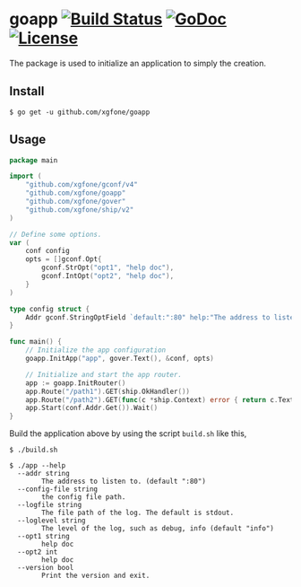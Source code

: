 # goapp [![Build Status](https://travis-ci.org/xgfone/goapp.svg?branch=master)](https://travis-ci.org/xgfone/goapp) [![GoDoc](https://godoc.org/github.com/xgfone/goapp?status.svg)](http://godoc.org/github.com/xgfone/goapp) [![License](https://img.shields.io/badge/License-Apache%202.0-blue.svg?style=flat-square)](https://raw.githubusercontent.com/xgfone/goapp/master/LICENSE)

The package is used to initialize an application to simply the creation.

## Install
```shell
$ go get -u github.com/xgfone/goapp
```

## Usage
```go
package main

import (
	"github.com/xgfone/gconf/v4"
	"github.com/xgfone/goapp"
	"github.com/xgfone/gover"
	"github.com/xgfone/ship/v2"
)

// Define some options.
var (
	conf config
	opts = []gconf.Opt{
		gconf.StrOpt("opt1", "help doc"),
		gconf.IntOpt("opt2", "help doc"),
	}
)

type config struct {
	Addr gconf.StringOptField `default:":80" help:"The address to listen to."`
}

func main() {
	// Initialize the app configuration
	goapp.InitApp("app", gover.Text(), &conf, opts)

	// Initialize and start the app router.
	app := goapp.InitRouter()
	app.Route("/path1").GET(ship.OkHandler())
	app.Route("/path2").GET(func(c *ship.Context) error { return c.Text(200, "OK") })
	app.Start(conf.Addr.Get()).Wait()
}
```

Build the application above by using the script `build.sh` like this,
```shell
$ ./build.sh
```

```shell
$ ./app --help
  --addr string
        The address to listen to. (default ":80")
  --config-file string
        the config file path.
  --logfile string
        The file path of the log. The default is stdout.
  --loglevel string
        The level of the log, such as debug, info (default "info")
  --opt1 string
        help doc
  --opt2 int
        help doc
  --version bool
        Print the version and exit.
```
